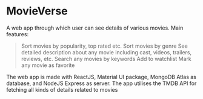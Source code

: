 # MovieVerse
A web app through which user can see details of various movies.
Main features:
>Sort movies by popularity, top rated etc.
>Sort movies by genre
>See detailed description about any movie including cast, videos, trailers, reviews, etc.
>Search any movies by keywords
>Add to watchlist
>Mark any movie as favorite

The web app is made with ReactJS, Material UI package, MongoDB Atlas as database, and NodeJS Express as server.
The app utilises the TMDB API for fetching all kinds of details related to movies
